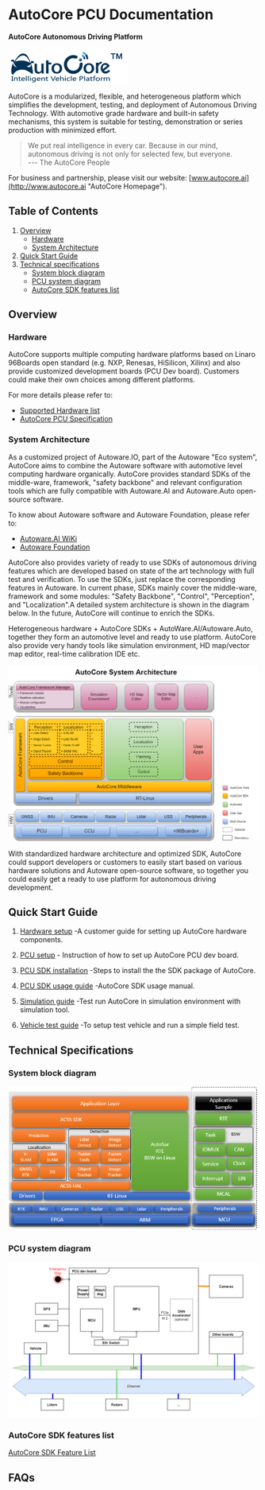 # AutoCore PCU Documentation

**AutoCore Autonomous Driving Platform**


![autoCore](docs/images/Logo.png "AutoCore")


AutoCore is a modularized, flexible, and heterogeneous platform which simplifies the development, testing, and deployment of Autonomous Driving Technology. With automotive grade hardware and built-in safety mechanisms, this system is suitable for testing, demonstration or series production with minimized effort.

> We put real intelligence in every car. Because in our mind, autonomous driving is not only for selected few, but everyone.  
 --- The AutoCore People

For business and partnership, please visit our website: [www.autocore.ai](http://www.autocore.ai "AutoCore Homepage").
## Table of Contents

1. [Overview](#overview)  
   - [Hardware](#hardware)  
   - [System Architecture](#system-architecture) 
2. [Quick Start Guide](#quick-start-guide)  
3. [Technical specifications](#technical-specifications)  
   - [System block diagram](#system-block-diagram)  
   - [PCU system diagram](#pcu-system-diagram)  
   - [AutoCore SDK features list](#autoCore-sdk-features-list)  

## Overview

### Hardware

AutoCore supports multiple computing hardware platforms based on Linaro 96Boards open standard (e.g. NXP, Renesas, HiSilicon, Xilinx) and also provide customized development boards (PCU Dev board). Customers could make their own choices among different platforms.

For more details please refer to:

* [Supported Hardware list](docs/Supported_hardware_list.md)  
* [AutoCore PCU Specification](docs/Pcu_specification.md)  

### System Architecture

As a customized project of Autoware.IO, part of the Autoware "Eco system", AutoCore aims to combine the Autoware software with automotive level computing hardware organically. AutoCore provides standard SDKs of the middle-ware, framework, "safety backbone" and relevant configuration tools which are fully compatible with Autoware.AI and Autoware.Auto open-source software.

To know about Autoware software and Autoware Foundation, please refer to:

* [Autoware.AI WiKi](https://gitlab.com/autowarefoundation/autoware.ai/autoware/wikis/home)  
* [Autoware Foundation](https://www.autoware.org/)

 AutoCore also provides variety of ready to use SDKs of autonomous driving features which are developed based on state of the art technology with full test and verification. To use the SDKs, just replace the corresponding features in Autoware. In current phase, SDKs mainly cover the middle-ware, framework and some modules: "Safety Backbone", "Control", "Perception", and "Localization".A detailed system architecture is shown in the diagram below. In the future, AutoCore will continue to enrich the SDKs.

 Heterogeneous hardware + AutoCore SDKs + AutoWare.AI/Autoware.Auto, together they form an automotive level and ready to use platform. AutoCore also provide very handy tools like simulation environment, HD map/vector map editor, real-time calibration IDE etc.

![System Architecture](docs/images/System_architecture.png "System architecture")

With standardized hardware architecture and optimized SDK, AutoCore could support developers or customers to easily start based on various hardware solutions and Autoware open-source software, so together you could easily get a ready to use platform for autonomous driving development. 

## Quick Start Guide

1. [Hardware setup](docs/Hardware_setup.md "Hardware setup") -A customer guide for setting up AutoCore hardware components.

2. [PCU setup](docs/Pcu_setup.md "PCU setup") - Instruction of how to set up AutoCore PCU dev board.

3. [PCU SDK installation](docs/Sdk_installation.md)  -Steps to install the the SDK package of AutoCore.

4. [PCU SDK usage guide](docs/Sdk_guide.md) -AutoCore SDK usage manual.

5. [Simulation guide](docs/Simulation.md) -Test run AutoCore in simulation environment with simulation tool.

6. [Vehicle test guide](docs/Vehicle_test_guide.md) -To setup test vehicle and run a simple field test.


## Technical Specifications

### System block diagram

![Block diagram](docs/images/System_block_diagram.png "Block diagram")

### PCU system diagram

![PCU system diagram](docs/images/Pcu_sys_diag.png "PCU system diagram")

### AutoCore SDK features list

[AutoCore SDK Feature List](Sdk_feature_list.md)

## FAQs

